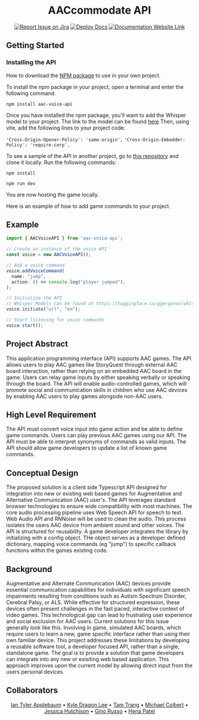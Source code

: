 <div align="center">

# AACcommodate API

[![Report Issue on Jira](https://img.shields.io/badge/Report%20Issues-Jira-0052CC?style=flat&logo=jira-software)](https://temple-cis-projects-in-cs.atlassian.net/jira/software/c/projects/AAC/issues?jql=project%20%3D%20%22AAC%22%20ORDER%20BY%20created%20DESC)
[![Deploy Docs](https://github.com/ApplebaumIan/tu-cis-4398-docs-template/actions/workflows/deploy.yml/badge.svg)](https://github.com/Capstone-Projects-2025-Fall/project-001-aac-api/actions/workflows/deploy.yml)
[![Documentation Website Link](https://img.shields.io/badge/-Documentation%20Website-brightgreen)](https://capstone-projects-2025-fall.github.io/project-001-aac-api/docs/requirements/system-overview)

</div>

## Getting Started

### Installing the API

How to download the [NPM package](https://www.npmjs.com/package/aac-voice-api) to use in your own project.

To install the npm package in your project, open a terminal and enter the following command:

```npm install aac-voice-api``` 

Once you have installed the npm package, you'll want to add the Whisper model to your project. The link to the model can be found [here](https://huggingface.co/ggerganov/whisper.cpp/resolve/main/ggml-tiny.bin)
Then, using vite, add the following lines to your project code:

```'Cross-Origin-Opener-Policy': 'same-origin',```
```'Cross-Origin-Embedder-Policy': 'require-corp',```

To see a sample of the API in another project, go to [this repository](https://github.com/Russo903/aac-voice-api-milestone-demo-1.git) and clone it locally. Run the following commands:

```npm install```

```npm run dev```

You are now hosting the game locally.

Here is an example of how to add game commands to your project.

## Example

```ts
import { AACVoiceAPI } from 'aac-voice-api';

// Create an instance of the voice API
const voice = new AACVoiceAPI();

// Add a voice command
voice.addVoiceCommand(
  name: "jump",
  action: () => console.log("player jumped"),
);

// Initialize the API
// Whisper Models can be found at https://huggingface.co/ggerganov/whisper.cpp/tree/main
voice.initiate("url", "en");

// Start listening for voice commands
voice.start();
```

## Project Abstract

This application programming interface (API) supports AAC games. The API allows users to play AAC games like StoryQuest through external AAC board interaction, rather than relying on an embedded AAC board in the game. Users can relay game inputs by either speaking verbally or speaking through the board. The API will enable audio-controlled games, which will promote social and communication skills in children who use AAC devices by enabling AAC users to play games alongside non-AAC users.

## High Level Requirement

The API must convert voice input into game action and be able to define game commands. Users can play previous AAC games using our API. The API must be able to interpret synonyms of commands as valid inputs. The API should allow game developers to update a list of known game commands.

## Conceptual Design

The proposed solution is a client side Typescript API designed for integration into new or existing web based games for Augmentative and Alternative Communication (AAC) user's. The API leverages standard browser technologies to ensure wide compatibility with most machines. The core audio processing pipeline uses Web Speech API for speech to text. Web Audio API and RNNoise will be used to clean the audio. This process isolates the users AAC device from ambient sound and other voices. The API is structured for reusability. A game developer integrates the library by initializing with a config object. THe object serves as a developer defined dictionary, mapping voice commands (eg "jump") to specific callback functions within the games existing code.

## Background

Augmentative and Alternate Communication (AAC) devices provide essential communication capabilities for individuals with significant speech impairments resulting from conditions such as Autism Spectrum Disorder, Cerebral Palsy, or ALS. While effective for structured expression, these devices often present challenges in the fast paced, interactive context of video games. This technological gap can lead to frustrating user experience and social exclusion for AAC users. Current solutions for this issue generally look like this. Involving in game, simulated AAC boards, which require users to learn a new, game specific interface rather than using their own familiar device. This project addresses these limitations by developing a reusable software tool, a developer focused API, rather than a single, standalone game. The goal is to provide a solution that game developers can integrate into any new or exisiting web based application. This approach improves upon the current model by allowing direct input from the users personal devices.

## Collaborators

<div align="center">

[//]: # 'Replace with your collaborators'

[Ian Tyler Applebaum](https://github.com/ApplebaumIan) • [Kyle Dragon Lee](https://github.com/leekd99) • [Tam Trang](https://github.com/HolyGodEze) • [Michael Colbert](https://github.com/colbert95) • [Jessica Hutchison](https://github.com/jesshutchison) • [Gino Russo](https://github.com/Russo903) • [Hena Patel](https://github.com/Hena3124)

</div>
